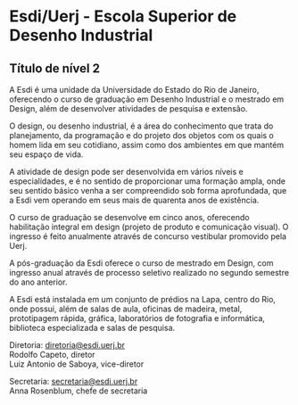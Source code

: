 <!--
---
title: Esdi/Uerj - Escola Superior de Desenho Industrial
-->
# Esdi/Uerj - Escola Superior de Desenho Industrial

## Título de nível 2

A Esdi é uma unidade da Universidade do Estado do Rio de Janeiro, oferecendo o curso de graduação em Desenho Industrial e o mestrado em Design, além de desenvolver atividades de pesquisa e extensão.

O design, ou desenho industrial, é a área do conhecimento que trata do planejamento, da programação e do projeto dos objetos com os quais o homem lida em seu cotidiano, assim como dos ambientes em que mantém seu espaço de vida.

A atividade de design pode ser desenvolvida em vários níveis e especialidades, e é no sentido de proporcionar uma formação ampla, onde seu sentido básico venha a ser compreendido sob forma aprofundada, que a Esdi vem operando em seus mais de quarenta anos de existência.

O curso de graduação se desenvolve em cinco anos, oferecendo habilitação integral em design (projeto de produto e comunicação visual). O ingresso é feito anualmente através de concurso vestibular promovido pela Uerj.

A pós-graduação da Esdi oferece o curso de mestrado em Design, com ingresso anual através de processo seletivo realizado no segundo semestre do ano anterior.

A Esdi está instalada em um conjunto de prédios na Lapa, centro do Rio, onde possui, além de salas de aula, oficinas de madeira, metal, prototipagem rápida, gráfica, laboratórios de fotografia e informática, biblioteca especializada e salas de pesquisa.

Diretoria: <diretoria@esdi.uerj.br>   
Rodolfo Capeto, diretor   
Luiz Antonio de Saboya, vice-diretor

Secretaria: <secretaria@esdi.uerj.br>   
Anna Rosenblum, chefe de secretaria 
